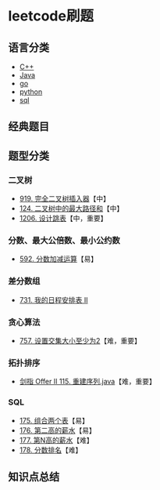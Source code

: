 # leetcode刷题
## 语言分类
* [C++](https://github.com/baowj-678/leetcode/tree/cpp)
* [Java](https://github.com/baowj-678/leetcode/tree/java)
* [go](https://github.com/baowj-678/leetcode/tree/go)
* [python](https://github.com/baowj-678/leetcode/tree/python)
* [sql](https://github.com/baowj-678/leetcode/tree/sql)
## 经典题目
## 题型分类
### 二叉树
* [919. 完全二叉树插入器](../../tree/go/leetcode/919.go)【中】
* [124. 二叉树中的最大路径和](../../tree/go/leetcode/124.go)【中】
* [1206. 设计跳表](../../tree/go/leetcode/1206.go)【中，重要】
### 分数、最大公倍数、最小公约数
* [592. 分数加减运算](../../tree/go/leetcode/592.go)【易】
### 差分数组
* [731. 我的日程安排表 II](../../tree/java/src/main/java/com/leetcode/731.%20我的日程安排表%20II.java)
### 贪心算法
* [757. 设置交集大小至少为2](../../tree/java/src/main/java/com/leetcode/757.%20设置交集大小至少为2.java)【难，重要】
### 拓扑排序
* [剑指 Offer II 115. 重建序列.java](../../tree/java/src/main/java/com/leetcode/剑指%20Offer%20II%20115.%20重建序列.java)【难，重要】
### SQL
* [175. 组合两个表](../../tree/sql/175.%20组合两个表.sql)【易】
* [176. 第二高的薪水](../../tree/sql/176.%20第二高的薪水.sql)【易】
* [177. 第N高的薪水](../../tree/sql/177.%20第N高的薪水.sql)【难】
* [178. 分数排名](../../tree/sql/178.%20分数排名.sql)【难】
## 知识点总结
